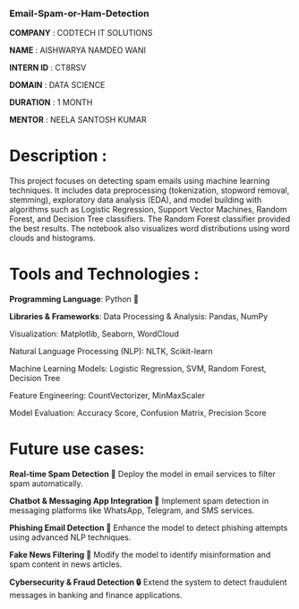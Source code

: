 ### Email-Spam-or-Ham-Detection
**COMPANY** : CODTECH IT SOLUTIONS

**NAME** : AISHWARYA NAMDEO WANI

**INTERN ID** : CT8RSV

**DOMAIN** : DATA SCIENCE

**DURATION** : 1 MONTH

**MENTOR** : NEELA SANTOSH KUMAR

# Description :
This project focuses on detecting spam emails using machine learning techniques. It includes data preprocessing (tokenization, stopword removal, stemming), exploratory data analysis (EDA), and model building with algorithms such as Logistic Regression, Support Vector Machines, Random Forest, and Decision Tree classifiers. The Random Forest classifier provided the best results. The notebook also visualizes word distributions using word clouds and histograms.

# Tools and Technologies :
**Programming Language**: Python 🐍

**Libraries & Frameworks**:
Data Processing & Analysis: Pandas, NumPy

Visualization: Matplotlib, Seaborn, WordCloud

Natural Language Processing (NLP): NLTK, Scikit-learn

Machine Learning Models: Logistic Regression, SVM, Random Forest, Decision Tree

Feature Engineering: CountVectorizer, MinMaxScaler

Model Evaluation: Accuracy Score, Confusion Matrix, Precision Score

# Future use cases:
**Real-time Spam Detection 🚀**
Deploy the model in email services to filter spam automatically.

**Chatbot & Messaging App Integration 💬**
Implement spam detection in messaging platforms like WhatsApp, Telegram, and SMS services.

**Phishing Email Detection 🎣**
Enhance the model to detect phishing attempts using advanced NLP techniques.

**Fake News Filtering 📰**
Modify the model to identify misinformation and spam content in news articles.

**Cybersecurity & Fraud Detection 🔒**
Extend the system to detect fraudulent messages in banking and finance applications.
